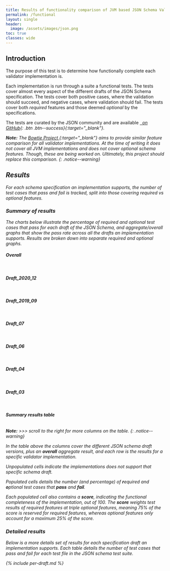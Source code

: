```yaml
---
title: Results of functionality comparison of JVM based JSON Schema Validation Implementations
permalink: /functional
layout: single
header:
  image: /assets/images/json.png
toc: true
classes: wide
---
```


## Introduction

The purpose of this test is to determine how functionally complete each validator implementation is.

Each implementation is run through a suite a functional tests.
The tests cover almost every aspect of the different drafts of the JSON Schema specification.
The tests cover both positive cases, where the validation should succeed, and negative cases, where validation should fail.
The tests cover both _required_ features and those deemed _optional_ by the specifications.

The tests are curated by the JSON community and are available [<i class="fab fa-fw fa-github"/>&nbsp; on GitHub][JSON-Schema-Test-Suite]{: .btn .btn--success}{:target="_blank"}.

**Note:**
The [Bowtie Project <i class="fas fa-external-link-alt"></i>][Bowtie]{:target="_blank"} aims to provide similar feature 
comparison for _all_ validator implementations.
At the time of writing it does not cover all JVM implementations and does not cover optional schema features.
Though, these are being worked on.  Ultimately, this project should replace this comparison.
{: .notice--warning}

## Results

For each schema specification an implementation supports, the number of test cases that pass and fail is tracked, 
split into those covering _required_ vs _optional_ features.

### Summary of results

The charts below illustrate the percentage of required and optional test cases that pass for each draft of the JSON Schema,
and aggregate/overall graphs that show the pass rate across all the drafts an implementation supports.
Results are broken down into separate _required_ and _optional_ graphs.

#### Overall

<div>
    <canvas id="overallRequiredChart"></canvas>
</div>
&nbsp;
<div>
    <canvas id="overallOptionalChart"></canvas>
</div>

#### Draft_2020_12

<div>
    <canvas id="draft2020RequiredChart"></canvas>
</div>
&nbsp;
<div>
    <canvas id="draft2020OptionalChart"></canvas>
</div>

#### Draft_2019_09

<div>
    <canvas id="draft2019RequiredChart"></canvas>
</div>
&nbsp;
<div>
    <canvas id="draft2019OptionalChart"></canvas>
</div>

#### Draft_07

<div>
    <canvas id="draft07RequiredChart"></canvas>
</div>
&nbsp;
<div>
    <canvas id="draft07OptionalChart"></canvas>
</div>

#### Draft_06

<div>
    <canvas id="draft06RequiredChart"></canvas>
</div>
&nbsp;
<div>
    <canvas id="draft06OptionalChart"></canvas>
</div>

#### Draft_04

<div>
    <canvas id="draft04RequiredChart"></canvas>
</div>
&nbsp;
<div>
    <canvas id="draft04OptionalChart"></canvas>
</div>

#### Draft_03

<div>
    <canvas id="draft03RequiredChart"></canvas>
</div>
&nbsp;
<div>
    <canvas id="draft03OptionalChart"></canvas>
</div>

#### Summary results table

<div>
 <table id="summaryTable"></table>
</div>

**Note:** &gt;&gt;&gt; scroll to the right for more columns on the table.
{: .notice--warning}

In the table above the columns cover the different JSON schema draft versions, plus an **overall** aggregate result, 
and each row is the results for a specific validator implementation.

Unpopulated cells indicate the implementations does not support that specific schema draft.

Populated cells details the number (and percentage) of **r**equired and **o**ptional test cases that **pass** and **fail**.

Each populated cell also contains a **score**, indicating the functional completeness of the implementation, out of 100.
The **score** weights test results of _required_ features at triple _optional_ features, meaning 75% of the score is reserved for _required_ features,
whereas _optional_ features only account for a maximum 25% of the score.

### Detailed results

Below is a more details set of results for each specification draft an implementation supports.
Each table details the number of test cases that pass and fail for each test file in the JSON schema test suite.

{% include per-draft.md %}

[//]: # (Chart scripts: https://www.chartjs.org/docs/latest/)
<script src="https://cdn.jsdelivr.net/npm/chart.js"></script>

[//]: # (Table scripts: https://github.com/fiduswriter/Simple-DataTables)
<link href="https://cdn.jsdelivr.net/npm/simple-datatables@7.3.0/dist/style.css" rel="stylesheet" type="text/css">
<script src="https://cdn.jsdelivr.net/npm/simple-datatables@7.3.0" type="text/javascript"></script>

<script>
    const implData = {% include implementations.json %};

    const summaryData = {% include functional-summary.json %};
    
    let filteredRows = summaryData.rows.filter(row => row[0] !== "Jackson");

    function createRow(row){
      function formatResult(result){
        if (result.score === 0.0) {
          return "";
        }

        return  "Score: " + result.score
           + "<br>pass:"
           + "<br>r: " + result.requiredPass + "(" + result.requiredPassPct + "%)"
           + "<br>o: " + result.optionalPass + "(" + result.optionalPassPct + "%)"
           + "<br>fail:"
           + "<br>r: " + result.requiredFail + "(" + result.requiredFailPct + "%)"
           + "<br>o: " + result.optionalFail + "(" + result.optionalFailPct + "%)"
           ;
      }
      let cells = row.slice(1).map(result => formatResult(result));
      cells.unshift(row[0]);
      return cells;
    } 

    new simpleDatatables.DataTable("#summaryTable", {
        paging: false,
        searchable: false,
        data: {
            "headings": summaryData.headings.map(h => h + '\u00A0'.repeat(Math.max(0, 25 - h.length))),
            "data": filteredRows.map(row => createRow(row))
        }
    });

    const chartContainer = document.getElementById('complianceCharts');

    const createChart = (id, column, title, field, suggestedMin) => {
        const name = summaryData.headings[column];
        const chartData = summaryData.rows
            .filter(row => row[0] !== 'Jackson')
            .filter(row => row[column][field] !== 0)
            .toSorted((r1, r2) => r2[column][field] - r1[column][field]);
        new Chart(document.getElementById(id), 
            {
              type: 'bar',
              data: {
              labels: chartData.map(row => row[0]),
              datasets: [{
                 data: chartData.map(row => row[column][field]),
                 borderColor: chartData.map(row => implData.find(impl => impl.shortName === row[0]).color),
                 backgroundColor: chartData.map(row => implData.find(impl => impl.shortName === row[0]).color.replace('rgb', 'rgba').replace(')', ',0.2)')),
                 borderWidth: 1
               }]
              },
              options: {
                plugins: {
                    title: {
                        display: true,
                        text: `[${name}] ${title}`
                    },
                    legend: {
                        display: false
                    }
                },
                scales: {
                  y: {
                    beginAtZero: false,
                    suggestedMin: suggestedMin,
                    suggestedMax: 100
                  }
                }
              },
            })
        };

        createChart('overallRequiredChart', 1, 'REQUIRED tests pass percentage (higher is better)', 'requiredPassPct', 80);
        createChart('overallOptionalChart', 1, 'OPTIONAL tests pass percentage (higher is better)', 'optionalPassPct', 50);
        createChart('draft2020RequiredChart', 7, 'REQUIRED tests pass percentage (higher is better)', 'requiredPassPct', 80);
        createChart('draft2020OptionalChart', 7, 'OPTIONAL tests pass percentage (higher is better)', 'optionalPassPct', 50);
        createChart('draft2019RequiredChart', 6, 'REQUIRED tests pass percentage (higher is better)', 'requiredPassPct', 80);
        createChart('draft2019OptionalChart', 6, 'OPTIONAL tests pass percentage (higher is better)', 'optionalPassPct', 50);
        createChart('draft07RequiredChart', 5, 'REQUIRED tests pass percentage (higher is better)', 'requiredPassPct', 80);
        createChart('draft07OptionalChart', 5, 'OPTIONAL tests pass percentage (higher is better)', 'optionalPassPct', 50);
        createChart('draft06RequiredChart', 4, 'REQUIRED tests pass percentage (higher is better)', 'requiredPassPct', 80);
        createChart('draft06OptionalChart', 4, 'OPTIONAL tests pass percentage (higher is better)', 'optionalPassPct', 50);
        createChart('draft04RequiredChart', 3, 'REQUIRED tests pass percentage (higher is better)', 'requiredPassPct', 80);
        createChart('draft04OptionalChart', 3, 'OPTIONAL tests pass percentage (higher is better)', 'optionalPassPct', 50);
        createChart('draft03RequiredChart', 2, 'REQUIRED tests pass percentage (higher is better)', 'requiredPassPct', 80);
        createChart('draft03OptionalChart', 2, 'OPTIONAL tests pass percentage (higher is better)', 'optionalPassPct', 50);
</script>

[JSON-Schema-Test-Suite]: https://github.com/json-schema-org/JSON-Schema-Test-Suite
[Bowtie]: https://github.com/bowtie-json-schema/bowtie

